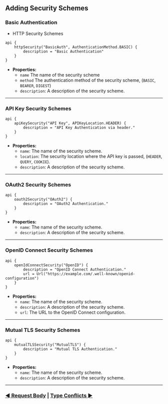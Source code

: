 ## Adding Security Schemes

### Basic Authentication

- HTTP Security Schemes

```text
api {
    httpSecurity("BasicAuth", AuthenticationMethod.BASIC) {
        description = "Basic Authentication"
    }
}
```

- **Properties:**
    - `name` The name of the security scheme
    - `method` The authentication method of the security scheme, (`BASIC`, `BEARER`, `DIGEST`)
    - `description`: A description of the security scheme.

---

### API Key Security Schemes

```text
api {
    apiKeySecurity("API Key", APIKeyLocation.HEADER) {
        description = "API Key Authentication via header."
    }
}
```

- **Properties:**
    - `name`: The name of the security scheme.
    - `location`: The security location where the API key is passed, (`HEADER`, `QUERY`, `COOKIE`).
    - `description`: A description of the security scheme.

---

### OAuth2 Security Schemes

```text
api {
    oauth2Security("OAuth2") {
        description = "OAuth2 Authentication."
    }
}
```

- **Properties:**
    - `name`: The name of the security scheme.
    - `description`: A description of the security scheme.

---

### OpenID Connect Security Schemes

```text
api {
    openIdConnectSecurity("OpenID") {
        description = "OpenID Connect Authentication."
        url = Url("https://example.com/.well-known/openid-configuration")
    }
}
```

- **Properties:**
    - `name`: The name of the security scheme.
    - `description`: A description of the security scheme.
    - `url`: The URL to the OpenID Connect configuration.

---

### Mutual TLS Security Schemes

```text
api {
    mutualTLSSecurity("MutualTLS") {
        description = "Mutual TLS Authentication."
    }
}
```

- **Properties:**
    - `name`: The name of the security scheme.
    - `description`: A description of the security scheme.

---

### [◄ Request Body](08.api-usage-responses.md) | [Type Conflicts ►](10.type-conflicts.md)
